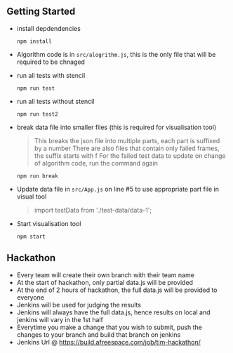 ## Getting Started

- install depdendencies

    `npm install`

- Algorithm code is in `src/alogrithm.js`, this is the only file that will be required to be chnaged

- run all tests with stencil

    `npm run test`

- run all tests without stencil

    `npm run test2`

- break data file into smaller files (this is required for visualisation tool)
    > This breaks the json file into multiple parts, each part is suffixed by a number
    > There are also files that contain only failed frames, the suffix starts with f
    > For the failed test data to update on change of algorithm code, run the command again

    `npm run break`

- Update data file in `src/App.js` on line #5 to use appropriate part file in visual tool

    > import testData from './test-data/data-1';

- Start visualisation tool

    `npm start`

## Hackathon

- Every team will create their own branch with their team name
- At the start of hackathon, only partial data.js will be provided
- At the end of 2 hours of hackathon, the full data.js will be provided to everyone
- Jenkins will be used for judging the results
- Jenkins will always have the full data.js, hence results on local and jenkins will vary in the 1st half
- Everytime you make a change that you wish to submit, push the changes to your branch and build that branch on jenkins
- Jenkins Url @ https://build.afreespace.com/job/tim-hackathon/